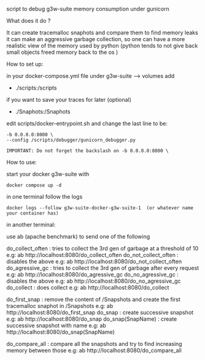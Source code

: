 script to debug g3w-suite memory consumption under gunicorn


What does it do ?

It can create tracemalloc snaphots and compare them to find memory leaks
it can make an aggressive garbage collection, so one can have a more realistic view of the memory used by python
(python tends to not give back small objects freed memory back to the os )


How to set up:

 in your docker-compose.yml file under g3w-suite --> volumes  add
  - ./scripts:/scripts

  if you want to save your traces for later (optional)
  - ./Snaphots:/Snaphots



edit scripts/docker-entrypoint.sh and change the last line to be:

    -b 0.0.0.0:8000 \
    --config /scripts/debugger/gunicorn_debugger.py

    IMPORTANT: Do not forget the backslash on -b 0.0.0.0:8000 \


How to use:


start your docker g3w-suite with

    docker compose up -d

in one terminal follow the logs

    docker logs --follow g3w-suite-docker-g3w-suite-1  (or whatever name your container has)


in another terminal:

use ab (apache benchmark) to send one of the following


do_collect_often     : tries to collect the 3rd gen of garbage at a threshold of 10   e.g: ab http://localhost:8080/do_collect_often
do_not_collect_often : disables the above    e.g: ab http://localhost:8080/do_not_collect_often
do_agressive_gc      : tries to collect the 3rd gen of garbage after every request   e.g: ab http://localhost:8080/do_agressive_gc
do_no_agressive_gc   : disables the above   e.g: ab http://localhost:8080/do_no_agressive_gc
do_collect           : does collect      e.g: ab http://localhost:8080/do_collect



do_first_snap       : remove the content of /Snapshots and create the first tracemalloc snaphot in /Snapshots    e.g: ab http://localhost:8080/do_first_snap
do_snap             : create successive snapshot    e.g: ab http://localhost:8080/do_snap
do_snap(SnapName)   : create successive snapshot with name   e.g: ab http://localhost:8080/do_snap\(SnapName\)

do_compare_all      : compare all the snapshots and try to find increasing memory between those   e.g: ab http://localhost:8080/do_compare_all




